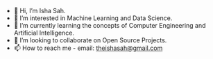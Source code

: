 - 👋 Hi, I’m Isha Sah.
- 👀 I’m interested in Machine Learning and Data Science.
- 🌱 I’m currently learning the concepts of Computer Engineering and Artificial Intelligence.
- 💞️ I’m looking to collaborate on Open Source Projects.
- 📫 How to reach me - email: theishasah@gmail.com

<!---
IshaSah/IshaSah is a ✨ special ✨ repository because its `README.md` (this file) appears on your GitHub profile.
You can click the Preview link to take a look at your changes.
--->

